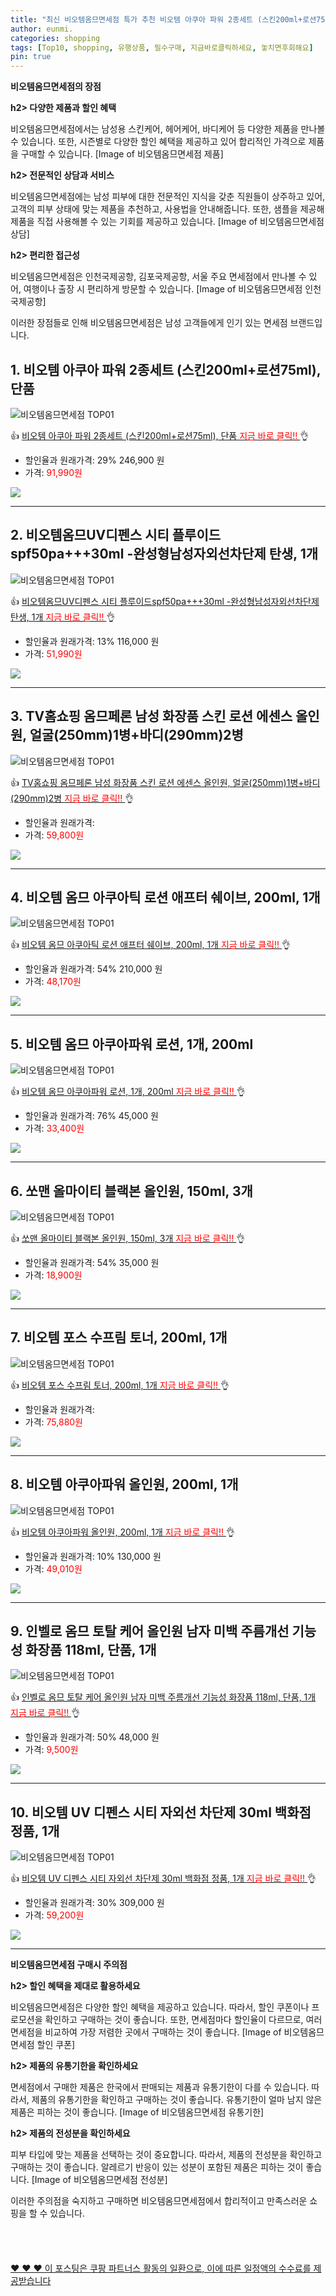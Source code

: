```yaml
---
title: "최신 비오템옴므면세점 특가 추천 비오템 아쿠아 파워 2종세트 (스킨200ml+로션75ml), 단품 비교 장점"
author: eunmi.
categories: shopping
tags: [Top10, shopping, 유행상품, 필수구매, 지금바로클릭하세요, 놓치면후회해요]
pin: true
---
```

**비오템옴므면세점의 장점**

**h2> 다양한 제품과 할인 혜택**

비오템옴므면세점에서는 남성용 스킨케어, 헤어케어, 바디케어 등 다양한 제품을 만나볼 수 있습니다. 또한, 시즌별로 다양한 할인 혜택을 제공하고 있어 합리적인 가격으로 제품을 구매할 수 있습니다.
[Image of 비오템옴므면세점 제품]

**h2> 전문적인 상담과 서비스**

비오템옴므면세점에는 남성 피부에 대한 전문적인 지식을 갖춘 직원들이 상주하고 있어, 고객의 피부 상태에 맞는 제품을 추천하고, 사용법을 안내해줍니다. 또한, 샘플을 제공해 제품을 직접 사용해볼 수 있는 기회를 제공하고 있습니다.
[Image of 비오템옴므면세점 상담]

**h2> 편리한 접근성**

비오템옴므면세점은 인천국제공항, 김포국제공항, 서울 주요 면세점에서 만나볼 수 있어, 여행이나 출장 시 편리하게 방문할 수 있습니다.
[Image of 비오템옴므면세점 인천국제공항]

이러한 장점들로 인해 비오템옴므면세점은 남성 고객들에게 인기 있는 면세점 브랜드입니다.

   

## 1. 비오템 아쿠아 파워 2종세트 (스킨200ml+로션75ml), 단품

![비오템옴므면세점 TOP01](https://thumbnail6.coupangcdn.com/thumbnails/remote/230x230ex/image/vendor_inventory/959e/f329690ebcd09e886107f2ab0ebb6bf94fac9948a914364b5fea0c59192d.jpg)


👍 [비오템 아쿠아 파워 2종세트 (스킨200ml+로션75ml), 단품 <font color=red> 지금 바로 클릭!! </font> ](https://link.coupang.com/re/AFFSDP?lptag=AF3617701&subid=GithubCoopas&pageKey=1316990318&traceid=V0-153&itemId=2336324086&vendorItemId=71263238173) 👌 


- 할인율과 원래가격: 29%  246,900   원
- 가격: <span style='color:red'>91,990원</span>

[![](/discount_price.png)](https://link.coupang.com/re/AFFSDP?lptag=AF3617701&subid=GithubCoopas&pageKey=1316990318&traceid=V0-153&itemId=2336324086&vendorItemId=71263238173)

---


   

## 2. 비오템옴므UV디펜스 시티 플루이드spf50pa+++30ml -완성형남성자외선차단제 탄생, 1개

![비오템옴므면세점 TOP01](https://thumbnail7.coupangcdn.com/thumbnails/remote/230x230ex/image/vendor_inventory/54f1/4e43a9b88e18e5b596c5805198a9e9560d95969aac4c27ea4cd68b689307.jpg)


👍 [비오템옴므UV디펜스 시티 플루이드spf50pa+++30ml -완성형남성자외선차단제 탄생, 1개 <font color=red> 지금 바로 클릭!! </font> ](https://link.coupang.com/re/AFFSDP?lptag=AF3617701&subid=GithubCoopas&pageKey=6613598537&traceid=V0-153&itemId=15006337560&vendorItemId=85298804050) 👌 


- 할인율과 원래가격: 13%  116,000   원
- 가격: <span style='color:red'>51,990원</span>

[![](/discount_price.png)](https://link.coupang.com/re/AFFSDP?lptag=AF3617701&subid=GithubCoopas&pageKey=6613598537&traceid=V0-153&itemId=15006337560&vendorItemId=85298804050)

---


   

## 3. TV홈쇼핑 옴므페론 남성 화장품 스킨 로션 에센스 올인원, 얼굴(250mm)1병+바디(290mm)2병

![비오템옴므면세점 TOP01](https://thumbnail8.coupangcdn.com/thumbnails/remote/230x230ex/image/vendor_inventory/dd3f/eb11b99333ea8c7cb8570ebba925a62faa2b358b15bd319e1128239692b8.jpg)


👍 [TV홈쇼핑 옴므페론 남성 화장품 스킨 로션 에센스 올인원, 얼굴(250mm)1병+바디(290mm)2병 <font color=red> 지금 바로 클릭!! </font> ](https://link.coupang.com/re/AFFSDP?lptag=AF3617701&subid=GithubCoopas&pageKey=7284771999&traceid=V0-153&itemId=18606100245&vendorItemId=85742005168) 👌 


- 할인율과 원래가격: 
- 가격: <span style='color:red'>59,800원</span>

[![](/discount_price.png)](https://link.coupang.com/re/AFFSDP?lptag=AF3617701&subid=GithubCoopas&pageKey=7284771999&traceid=V0-153&itemId=18606100245&vendorItemId=85742005168)

---


   

## 4. 비오템 옴므 아쿠아틱 로션 애프터 쉐이브, 200ml, 1개

![비오템옴므면세점 TOP01](https://thumbnail7.coupangcdn.com/thumbnails/remote/230x230ex/image/vendor_inventory/8939/51ac6727bbc5bb8db2dfbb963fa384a1e1818328bd86cfb19d49205eb361.PNG)


👍 [비오템 옴므 아쿠아틱 로션 애프터 쉐이브, 200ml, 1개 <font color=red> 지금 바로 클릭!! </font> ](https://link.coupang.com/re/AFFSDP?lptag=AF3617701&subid=GithubCoopas&pageKey=4713935&traceid=V0-153&itemId=21449630&vendorItemId=85490220793) 👌 


- 할인율과 원래가격: 54%  210,000   원
- 가격: <span style='color:red'>48,170원</span>

[![](/discount_price.png)](https://link.coupang.com/re/AFFSDP?lptag=AF3617701&subid=GithubCoopas&pageKey=4713935&traceid=V0-153&itemId=21449630&vendorItemId=85490220793)

---


   

## 5. 비오템 옴므 아쿠아파워 로션, 1개, 200ml

![비오템옴므면세점 TOP01](https://thumbnail10.coupangcdn.com/thumbnails/remote/230x230ex/image/vendor_inventory/fa88/64c3ea4d89211540f1915cf28e49875925605481bbfec92ffbcda299d6b9.jpg)


👍 [비오템 옴므 아쿠아파워 로션, 1개, 200ml <font color=red> 지금 바로 클릭!! </font> ](https://link.coupang.com/re/AFFSDP?lptag=AF3617701&subid=GithubCoopas&pageKey=6624231704&traceid=V0-153&itemId=15073982383&vendorItemId=82296221347) 👌 


- 할인율과 원래가격: 76%  45,000   원
- 가격: <span style='color:red'>33,400원</span>

[![](/discount_price.png)](https://link.coupang.com/re/AFFSDP?lptag=AF3617701&subid=GithubCoopas&pageKey=6624231704&traceid=V0-153&itemId=15073982383&vendorItemId=82296221347)

---


   

## 6. 쏘맨 올마이티 블랙본 올인원, 150ml, 3개

![비오템옴므면세점 TOP01](https://thumbnail10.coupangcdn.com/thumbnails/remote/230x230ex/image/retail/images/8826864079113514-613ef23c-fac4-4aa9-a9ad-b302d3d61430.jpg)


👍 [쏘맨 올마이티 블랙본 올인원, 150ml, 3개 <font color=red> 지금 바로 클릭!! </font> ](https://link.coupang.com/re/AFFSDP?lptag=AF3617701&subid=GithubCoopas&pageKey=2466401&traceid=V0-153&itemId=11368727&vendorItemId=3017121703) 👌 


- 할인율과 원래가격: 54%  35,000   원
- 가격: <span style='color:red'>18,900원</span>

[![](/discount_price.png)](https://link.coupang.com/re/AFFSDP?lptag=AF3617701&subid=GithubCoopas&pageKey=2466401&traceid=V0-153&itemId=11368727&vendorItemId=3017121703)

---


   

## 7. 비오템 포스 수프림 토너, 200ml, 1개

![비오템옴므면세점 TOP01](https://thumbnail7.coupangcdn.com/thumbnails/remote/230x230ex/image/retail/images/205282576425441-445f7f20-1886-4186-ae97-7ae8ecd9bd3e.jpg)


👍 [비오템 포스 수프림 토너, 200ml, 1개 <font color=red> 지금 바로 클릭!! </font> ](https://link.coupang.com/re/AFFSDP?lptag=AF3617701&subid=GithubCoopas&pageKey=6306572108&traceid=V0-153&itemId=13067004385&vendorItemId=80329339959) 👌 


- 할인율과 원래가격: 
- 가격: <span style='color:red'>75,880원</span>

[![](/discount_price.png)](https://link.coupang.com/re/AFFSDP?lptag=AF3617701&subid=GithubCoopas&pageKey=6306572108&traceid=V0-153&itemId=13067004385&vendorItemId=80329339959)

---


   

## 8. 비오템 아쿠아파워 올인원, 200ml, 1개

![비오템옴므면세점 TOP01](https://thumbnail6.coupangcdn.com/thumbnails/remote/230x230ex/image/retail/images/4527891729652454-47755bad-325f-4b7a-a43e-4bf31b302ac3.jpg)


👍 [비오템 아쿠아파워 올인원, 200ml, 1개 <font color=red> 지금 바로 클릭!! </font> ](https://link.coupang.com/re/AFFSDP?lptag=AF3617701&subid=GithubCoopas&pageKey=6235072595&traceid=V0-153&itemId=12552483467&vendorItemId=79820811542) 👌 


- 할인율과 원래가격: 10%  130,000   원
- 가격: <span style='color:red'>49,010원</span>

[![](/discount_price.png)](https://link.coupang.com/re/AFFSDP?lptag=AF3617701&subid=GithubCoopas&pageKey=6235072595&traceid=V0-153&itemId=12552483467&vendorItemId=79820811542)

---


   

## 9. 인벨로 옴므 토탈 케어 올인원 남자 미백 주름개선 기능성 화장품 118ml, 단품, 1개

![비오템옴므면세점 TOP01](https://thumbnail8.coupangcdn.com/thumbnails/remote/230x230ex/image/vendor_inventory/dfea/c9daa274438f8ebff0b90af13435bb3d84370eda14f39c0f5e29b9a1266d.jpg)


👍 [인벨로 옴므 토탈 케어 올인원 남자 미백 주름개선 기능성 화장품 118ml, 단품, 1개 <font color=red> 지금 바로 클릭!! </font> ](https://link.coupang.com/re/AFFSDP?lptag=AF3617701&subid=GithubCoopas&pageKey=7612657778&traceid=V0-153&itemId=20165389972&vendorItemId=73123633986) 👌 


- 할인율과 원래가격: 50%  48,000   원
- 가격: <span style='color:red'>9,500원</span>

[![](/discount_price.png)](https://link.coupang.com/re/AFFSDP?lptag=AF3617701&subid=GithubCoopas&pageKey=7612657778&traceid=V0-153&itemId=20165389972&vendorItemId=73123633986)

---


   

## 10. 비오템 UV 디펜스 시티 자외선 차단제 30ml 백화점 정품, 1개

![비오템옴므면세점 TOP01](https://thumbnail7.coupangcdn.com/thumbnails/remote/230x230ex/image/vendor_inventory/54f1/4e43a9b88e18e5b596c5805198a9e9560d95969aac4c27ea4cd68b689307.jpg)


👍 [비오템 UV 디펜스 시티 자외선 차단제 30ml 백화점 정품, 1개 <font color=red> 지금 바로 클릭!! </font> ](https://link.coupang.com/re/AFFSDP?lptag=AF3617701&subid=GithubCoopas&pageKey=7213032541&traceid=V0-153&itemId=18258873484&vendorItemId=86578284948) 👌 


- 할인율과 원래가격: 30%  309,000   원
- 가격: <span style='color:red'>59,200원</span>

[![](/discount_price.png)](https://link.coupang.com/re/AFFSDP?lptag=AF3617701&subid=GithubCoopas&pageKey=7213032541&traceid=V0-153&itemId=18258873484&vendorItemId=86578284948)

---
**비오템옴므면세점 구매시 주의점**

**h2> 할인 혜택을 제대로 활용하세요**

비오템옴므면세점은 다양한 할인 혜택을 제공하고 있습니다. 따라서, 할인 쿠폰이나 프로모션을 확인하고 구매하는 것이 좋습니다. 또한, 면세점마다 할인율이 다르므로, 여러 면세점을 비교하여 가장 저렴한 곳에서 구매하는 것이 좋습니다.
[Image of 비오템옴므면세점 할인 쿠폰]

**h2> 제품의 유통기한을 확인하세요**

면세점에서 구매한 제품은 한국에서 판매되는 제품과 유통기한이 다를 수 있습니다. 따라서, 제품의 유통기한을 확인하고 구매하는 것이 좋습니다. 유통기한이 얼마 남지 않은 제품은 피하는 것이 좋습니다.
[Image of 비오템옴므면세점 유통기한]

**h2> 제품의 전성분을 확인하세요**

피부 타입에 맞는 제품을 선택하는 것이 중요합니다. 따라서, 제품의 전성분을 확인하고 구매하는 것이 좋습니다. 알레르기 반응이 있는 성분이 포함된 제품은 피하는 것이 좋습니다.
[Image of 비오템옴므면세점 전성분]

이러한 주의점을 숙지하고 구매하면 비오템옴므면세점에서 합리적이고 만족스러운 쇼핑을 할 수 있습니다.<br><br><br><br><br> [ ❤ ❤ ❤ 이 포스팅은 쿠팡 파트너스 활동의 일환으로, 이에 따른 일정액의 수수료를 제공받습니다](https://link.coupang.com/a/bcEFyh)